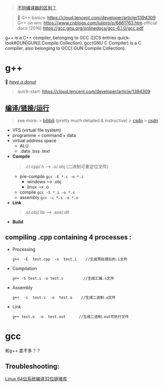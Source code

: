 >[不同编译器的区别？](https://www.zhihu.com/question/24873800)

> 📜 G++ basics: https://cloud.tencent.com/developer/article/1394309
>  G++ on win: https://www.cnblogs.com/lulipro/p/6661763.htm
>  official docs (2016)
>  https://gcc.gnu.org/onlinedocs/gcc-6.1.0/gcc.pdf

g++ is a C++ compiler, belonging to GCC ([[CS entries quick-look#GUN|GUN]] Compile Collection).
gcc(GNU C Compiler) is a C compiler, also belonging to GCC( GUN Compile Collection). 

# g++
👀 [_have a donut_](https://www.a1k0n.net/2006/09/15/obfuscated-c-donut.html)

> quick-start: https://cloud.tencent.com/developer/article/1394309

## [编译/链接/运行](https://blog.csdn.net/ASJBFJSB/article/details/81252308)
> see more:
	> [bilibili](https://www.bilibili.com/video/BV1pf4y1J7YF?from=search&seid=8872179399538554368&spm_id_from=333.337.0.0) (pretty much detailed & instructive)
	> [csdn](https://blog.csdn.net/jsjsjs1789/article/details/103305529)
	> [csdn](https://blog.csdn.net/qq_37753409/article/details/82026613)
+ VFS (virtual file system)
+ programme = command + data
+ virtual address space
	+ ALU	
	+ .data .bss .text
+ **Compile**
	>.c/.cpp/.h --> .o/.obj (二进制可重定位文件)
	+ pre-compile `gcc -E *.c -o *.i` 
		+ windows --> .obj
		+ linux --> .o
	+ compile `gcc -S *.i -o *.s`
	+ assembly `gcc -c *.s -o *.o`
+ **Link**
	> .o/.obj/.lib --> .exe/.dll
+   **Build**


## compiling .cpp containing 4 processes : 
+ Processing
	 ```shell 
	 g++  -E  test.cpp  -o  test.i    //生成预处理后的.i文件
	 ```
+ Compilation
	```shell
	g++ -S test.i -o test.s			//生成汇编.s文件
	```
+ Assembly
	```shell
	g++  -c  test.s  -o  test.o    //生成二进制.o文件
	```
+ Link
	```shell
	g++ test.o  -o  test.out  	  //生成二进制.out可执行文件
	```
	
	
# gcc
和g++ 差不多？？
## Troubleshooting: 
[Linux 64位系统编译32位链接库](http://blog.chinaunix.net/uid-28682353-id-4130348.html)

	

